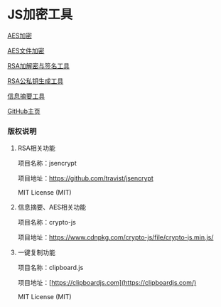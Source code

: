 # JS加密工具

[AES加密](https://github.com/tianjingli/js_encrypto/aes.html)

[AES文件加密](https://github.com/tianjingli/js_encrypto/aes_file.html)

[RSA加解密与签名工具](https://github.com/tianjingli/js_encrypto/rsa.html)

[RSA公私钥生成工具](https://github.com/tianjingli/js_encrypto/rsa_keygen.html)

[信息摘要工具](https://github.com/tianjingli/js_encrypto/md.html)

[GitHub主页](https://github.com/tianjingli/js_encrypto)

### 版权说明

1. RSA相关功能

   项目名称：jsencrypt

   项目地址：https://github.com/travist/jsencrypt

   MIT License (MIT)

2. 信息摘要、AES相关功能

   项目名称：crypto-js

   项目地址：https://www.cdnpkg.com/crypto-js/file/crypto-js.min.js/

3. 一键复制功能

   项目名称：clipboard.js

   项目地址：[https://clipboardjs.com](https://clipboardjs.com/)

   MIT License (MIT)
